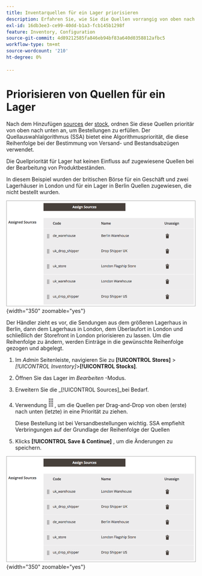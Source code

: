 ```yaml
---
title: Inventarquellen für ein Lager priorisieren
description: Erfahren Sie, wie Sie die Quellen vorrangig von oben nach unten anordnen können, die bei der Bestimmung von Versand- und Lagerabzügen verwendet werden.
exl-id: 16db3ee3-ce99-40dd-b1a3-fcb145b1298f
feature: Inventory, Configuration
source-git-commit: 4d89212585fa846eb94bf83a640d0358812afbc5
workflow-type: tm+mt
source-wordcount: '210'
ht-degree: 0%

---
```


# Priorisieren von Quellen für ein Lager

Nach dem Hinzufügen [sources](sources-manage.md) der [stock](stocks-manage.md), ordnen Sie diese Quellen prioritär von oben nach unten an, um Bestellungen zu erfüllen. Der Quellauswahlalgorithmus (SSA) bietet eine Algorithmuspriorität, die diese Reihenfolge bei der Bestimmung von Versand- und Bestandsabzügen verwendet.

Die Quellpriorität für Lager hat keinen Einfluss auf zugewiesene Quellen bei der Bearbeitung von Produktbeständen.

In diesem Beispiel wurden der britischen Börse für ein Geschäft und zwei Lagerhäuser in London und für ein Lager in Berlin Quellen zugewiesen, die nicht bestellt wurden.

![Quellreihenfolge vor Priorisierung](assets/inventory-priority-before.png){width="350" zoomable="yes"}

Der Händler zieht es vor, die Sendungen aus dem größeren Lagerhaus in Berlin, dann dem Lagerhaus in London, dem Überlaufort in London und schließlich der Storefront in London priorisieren zu lassen. Um die Reihenfolge zu ändern, werden Einträge in die gewünschte Reihenfolge gezogen und abgelegt.

1. Im _Admin_ Seitenleiste, navigieren Sie zu **[!UICONTROL Stores]** > _[!UICONTROL Inventory]_>**[!UICONTROL Stocks]**.

1. Öffnen Sie das Lager im _Bearbeiten_ -Modus.

1. Erweitern Sie die _[!UICONTROL Sources]_bei Bedarf.

1. Verwendung ![Symbol &quot;Sortieren&quot;](assets/icon-sort.png) , um die Quellen per Drag-and-Drop von oben (erste) nach unten (letzte) in eine Priorität zu ziehen.

   Diese Bestellung ist bei Versandbestellungen wichtig. SSA empfiehlt Verbringungen auf der Grundlage der Reihenfolge der Quellen

1. Klicks **[!UICONTROL Save & Continue]** , um die Änderungen zu speichern.

![Quellreihenfolge nach Priorisierung](assets/inventory-stock-priority-after.png){width="350" zoomable="yes"}
